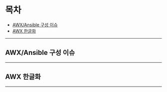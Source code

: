 # 목차 #
- [AWX/Ansible 구성 이슈](#1)
- [AWX 한글화](#2)

---

<a name="1"></a>

## AWX/Ansible 구성 이슈 ##

---

<a name="2"></a>

## AWX 한글화 ##

---